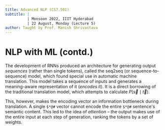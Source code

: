 ```yaml
---
title: Advanced NLP (CS7.501)
subtitle: |
          | Monsoon 2022, IIIT Hyderabad
          | 22 August, Monday (Lecture 5)
author: Taught by Prof. Manish Shrivastava
---
```


# NLP with ML (contd.)
The development of RNNs produced an architecture for generating output *sequences* (rather than single tokens), called the seq2seq (or sequence-to-sequence) model, which found special use in automatic machine translation. This model takes a sequence of inputs and generates a meaning-aware representation of it (*encodes* it). It is a direct borrowing of the traditional translation model, which attempts to calculate $P(\overrightarrow{s} \mid \overrightarrow{t})$.  

This, however, makes the encoding vector an information bottleneck during translation. A single `$*@#` vector cannot encode the entire `$*@#` sentence's semantic content. This led to the idea of *attention* – the output makes use of the entire input at each step of generation, ranking the tokens by a set of weights.